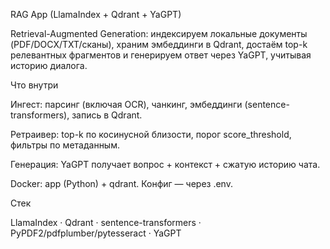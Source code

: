 RAG App (LlamaIndex + Qdrant + YaGPT)

Retrieval-Augmented Generation: индексируем локальные документы (PDF/DOCX/TXT/сканы), храним эмбеддинги в Qdrant, достаём top-k релевантных фрагментов и генерируем ответ через YaGPT, учитывая историю диалога.

Что внутри

Ингест: парсинг (включая OCR), чанкинг, эмбеддинги (sentence-transformers), запись в Qdrant.

Ретраивер: top-k по косинусной близости, порог score_threshold, фильтры по метаданным.

Генерация: YaGPT получает вопрос + контекст + сжатую историю чата.

Docker: app (Python) + qdrant. Конфиг — через .env.

Стек

LlamaIndex · Qdrant · sentence-transformers · PyPDF2/pdfplumber/pytesseract · YaGPT
